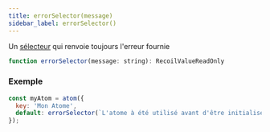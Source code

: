 ```yaml
---
title: errorSelector(message)
sidebar_label: errorSelector()
---
```


Un [sélecteur](/docs_FR-fr/api-reference/core/selector) qui renvoie toujours l'erreur fournie

```jsx
function errorSelector(message: string): RecoilValueReadOnly
```

### Exemple

```jsx
const myAtom = atom({
  key: 'Mon Atome',
  default: errorSelector(`L'atome à été utilisé avant d'être initialisé`),
});
```
